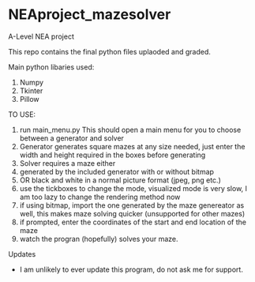 # NEAproject_mazesolver
A-Level NEA project

This repo contains the final python files uplaoded and graded.

Main python libaries used:
1. Numpy
2. Tkinter
3. Pillow

TO USE:
1. run main_menu.py This should open a main menu for you to choose between a generator and solver
2. Generator generates square mazes at any size needed, just enter the width and height required in the boxes before generating
3. Solver requires a maze either
  1. generated by the included generator with or without bitmap
  2. OR black and white in a normal picture format (jpeg, png etc.)
4. use the tickboxes to change the mode, visualized mode is very slow, I am too lazy to change the rendering method now
5. if using bitmap, import the one generated by the maze genereator as well, this makes maze solving quicker (unsupported for other mazes)
6. if prompted, enter the coordinates of the start and end location of the maze
7. watch the progran (hopefully) solves your maze.

Updates
- I am unlikely to ever update this program, do not ask me for support.
